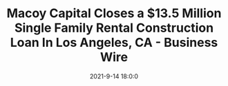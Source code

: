 ---
"title": "Macoy Capital Closes a $13.5 Million Single Family Rental Construction Loan In Los Angeles, CA - Business Wire"
"date": "2021-9-14 18:0:0"
"feed_name": "GOOGLENEWS"
"feed_website": "https://news.google.com/rss/search?q=oil%26gas%7Cdrilling%7Cmining%7Cconstruction%7Cindustrial&hl=en-US&gl=US&ceid=US:en"
"feed_rss": "https://news.google.com/rss/search?q=oil%26gas%7Cdrilling%7Cmining%7Cconstruction%7Cindustrial&hl=en-US&gl=US&ceid=US:en"
"link": "https://www.businesswire.com/news/home/20210914006013/en/Macoy-Capital-Closes-a-13.5-Million-Single-Family-Rental-Construction-Loan-In-Los-Angeles-CA"
"file": "_posts/2021-1-1-a56b7179e6c9938ebec2d1130ff981823ab35cda.md"
"accident": "0"
"drilling": "0"
---